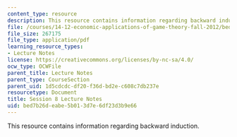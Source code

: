 ```yaml
---
content_type: resource
description: This resource contains information regarding backward induction.
file: /courses/14-12-economic-applications-of-game-theory-fall-2012/bed7b26deabe5b013d7e6df23d3b9e66_MIT14_12F12_chapter8.pdf
file_size: 267175
file_type: application/pdf
learning_resource_types:
- Lecture Notes
license: https://creativecommons.org/licenses/by-nc-sa/4.0/
ocw_type: OCWFile
parent_title: Lecture Notes
parent_type: CourseSection
parent_uid: 1d5cdcdc-df20-f36d-bd2e-c608c7db237e
resourcetype: Document
title: Session 8 Lecture Notes
uid: bed7b26d-eabe-5b01-3d7e-6df23d3b9e66
---
```

This resource contains information regarding backward induction.
